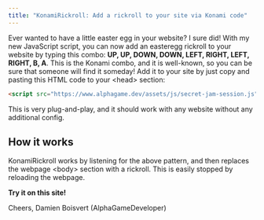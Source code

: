 ```yaml
---
title: "KonamiRickroll: Add a rickroll to your site via Konami code"
---
```

Ever wanted to have a little easter egg in your website?  I sure did!  With my new JavaScript script, you can now add an easteregg rickroll to your website<!--more-->
by typing this combo: **UP, UP, DOWN, DOWN, LEFT, RIGHT, LEFT, RIGHT, B, A**.  This is the Konami combo, and it is well-known, so you can be sure that someone
will find it someday! Add it to your site by just copy and pasting this HTML code to your &lt;head&gt; section:
```html
<script src="https://www.alphagame.dev/assets/js/secret-jam-session.js"></script>
```
This is very plug-and-play, and it should work with any website without any additional config.

## How it works
KonamiRickroll works by listening for the above pattern, and then replaces the webpage &lt;body&gt; section with a rickroll.  This is easily stopped by reloading the webpage.

**Try it on this site!**

Cheers,
Damien Boisvert (AlphaGameDeveloper)
